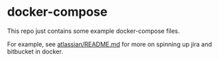 # docker-compose
This repo just contains some example docker-compose files.

For example, see [atlassian/README.md](atlassian/README.md) for more on spinning up jira and bitbucket in docker.
